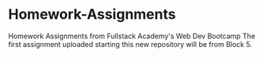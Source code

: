# Homework-Assignments
Homework Assignments from Fullstack Academy's Web Dev Bootcamp
The first assignment uploaded starting this new repository will be from Block 5.
